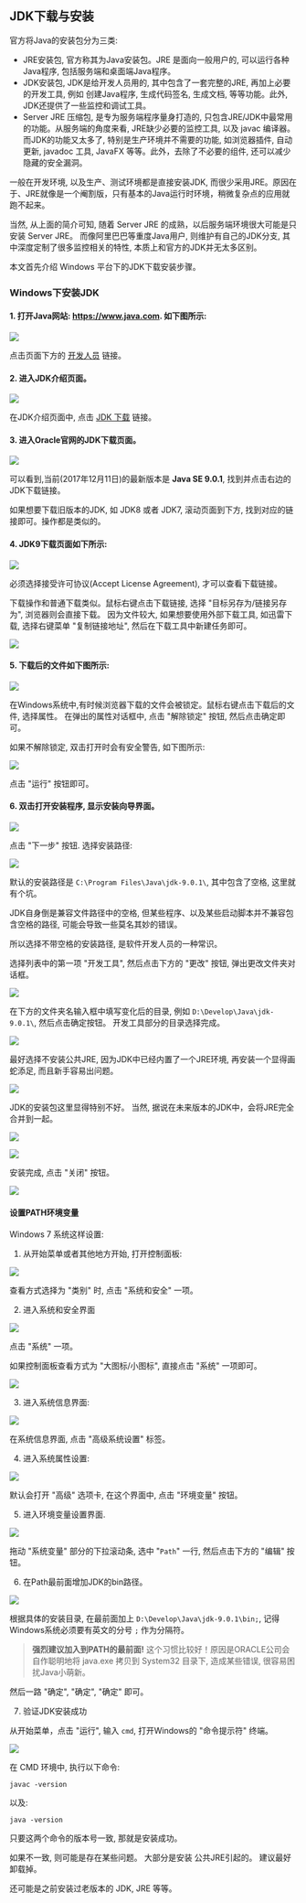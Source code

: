 
## JDK下载与安装

官方将Java的安装包分为三类: 

- JRE安装包, 官方称其为Java安装包。JRE 是面向一般用户的, 可以运行各种Java程序, 包括服务端和桌面端Java程序。 
- JDK安装包, JDK是给开发人员用的, 其中包含了一套完整的JRE, 再加上必要的开发工具, 例如 创建Java程序, 生成代码签名, 生成文档, 等等功能。此外, JDK还提供了一些监控和调试工具。
- Server JRE 压缩包, 是专为服务端程序量身打造的, 只包含JRE/JDK中最常用的功能。从服务端的角度来看, JRE缺少必要的监控工具, 以及 javac 编译器。而JDK的功能又太多了, 特别是生产环境并不需要的功能, 如浏览器插件, 自动更新, javadoc 工具, JavaFX 等等。此外，去除了不必要的组件, 还可以减少隐藏的安全漏洞。


一般在开发环境, 以及生产、测试环境都是直接安装JDK, 而很少采用JRE。原因在于、JRE就像是一个阉割版，只有基本的Java运行时环境，稍微复杂点的应用就跑不起来。

当然, 从上面的简介可知, 随着 Server JRE 的成熟，以后服务端环境很大可能是只安装 Server JRE。 而像阿里巴巴等重度Java用户, 则维护有自己的JDK分支, 其中深度定制了很多监控相关的特性, 本质上和官方的JDK并无太多区别。


本文首先介绍 Windows 平台下的JDK下载安装步骤。


### Windows下安装JDK


#### 1. 打开Java网站: <https://www.java.com>. 如下图所示:

![](01_01_java.com.png)


点击页面下方的 [开发人员](https://www.java.com/zh_CN/download/faq/develop.xml) 链接。 


#### 2. 进入JDK介绍页面。

![](01_02_jdk_faq.png)

在JDK介绍页面中, 点击 [JDK 下载](http://www.oracle.com/technetwork/java/javase/downloads/index.html) 链接。 


#### 3. 进入Oracle官网的JDK下载页面。

![](01_03_jdk9.png)

可以看到,当前(2017年12月11日)的最新版本是 **Java SE 9.0.1**, 找到并点击右边的JDK下载链接。

如果想要下载旧版本的JDK, 如 JDK8 或者 JDK7, 滚动页面到下方, 找到对应的链接即可。操作都是类似的。


#### 4. JDK9下载页面如下所示:

![](01_04_jdk9_accept.png)

必须选择接受许可协议(Accept License Agreement), 才可以查看下载链接。

下载操作和普通下载类似。鼠标右键点击下载链接, 选择 "目标另存为/链接另存为", 浏览器则会直接下载。 因为文件较大, 如果想要使用外部下载工具, 如迅雷下载, 选择右键菜单 "复制链接地址", 然后在下载工具中新建任务即可。

![](01_05_jdk_right_click.png)


#### 5. 下载后的文件如下图所示:

![](01_06_jdk9_file.png)

在Windows系统中,有时候浏览器下载的文件会被锁定。鼠标右键点击下载后的文件, 选择属性。 在弹出的属性对话框中, 点击 "解除锁定" 按钮, 然后点击确定即可。

如果不解除锁定, 双击打开时会有安全警告, 如下图所示:

![](01_07_security_alert.png)

点击 "运行" 按钮即可。


#### 6. 双击打开安装程序, 显示安装向导界面。

![](01_08_jdk9_wizzard.png)


点击 "下一步" 按钮. 选择安装路径: 

![](01_09_jdk_install_path.png)

默认的安装路径是 `C:\Program Files\Java\jdk-9.0.1\`, 其中包含了空格, 这里就有个坑。

JDK自身倒是兼容文件路径中的空格, 但某些程序、以及某些启动脚本并不兼容包含空格的路径, 可能会导致一些莫名其妙的错误。

所以选择不带空格的安装路径, 是软件开发人员的一种常识。

选择列表中的第一项 "开发工具",  然后点击下方的 "更改" 按钮, 弹出更改文件夹对话框。

![](01_10_jdk9_change_dir.png)

在下方的文件夹名输入框中填写变化后的目录, 例如 `D:\Develop\Java\jdk-9.0.1\`, 然后点击确定按钮。 开发工具部分的目录选择完成。

![](01_11_jdk9_dir.png)

最好选择不安装公共JRE, 因为JDK中已经内置了一个JRE环境, 再安装一个显得画蛇添足, 而且新手容易出问题。

![](01_12_not_jre.png)

JDK的安装包这里显得特别不好。 当然, 据说在未来版本的JDK中，会将JRE完全合并到一起。


![](01_13_not_jre_next.png)


![](01_14_install_progress.png)

安装完成, 点击 "关闭" 按钮。 

![](01_15_install_ok.png)


#### 设置PATH环境变量

Windows 7 系统这样设置:

1. 从开始菜单或者其他地方开始, 打开控制面板: 

![](01_16_controll_panel.png)

查看方式选择为 "类别" 时, 点击 "系统和安全" 一项。

2. 进入系统和安全界面

![](01_17_cpanel_syssecurity.png)

点击 "系统" 一项。

如果控制面板查看方式为 "大图标/小图标", 直接点击 "系统" 一项即可。

![](01_18_cpanle_sys.png)

3. 进入系统信息界面:

![](01_19_sys_info.png)

在系统信息界面, 点击 "高级系统设置" 标签。

4. 进入系统属性设置:

![](01_20_sys_property.png)

默认会打开 "高级" 选项卡, 在这个界面中, 点击 "环境变量" 按钮。

5. 进入环境变量设置界面.

![](01_21_sys_prop_edit.png)

拖动 "系统变量" 部分的下拉滚动条, 选中 "`Path`" 一行, 然后点击下方的 "编辑" 按钮。

6. 在Path最前面增加JDK的bin路径。

![](01_22_path_setting.png)

根据具体的安装目录, 在最前面加上 `D:\Develop\Java\jdk-9.0.1\bin;`, 记得Windows系统必须要有英文的分号 `;` 作为分隔符。

> **强烈建议加入到PATH的最前面!** 这个习惯比较好！原因是ORACLE公司会自作聪明地将 java.exe 拷贝到 System32 目录下, 造成某些错误, 很容易困扰Java小萌新。

然后一路 "确定", "确定", "确定" 即可。

7. 验证JDK安装成功

从开始菜单，点击 "运行", 输入 `cmd`, 打开Windows的 "命令提示符" 终端。

![](01_23_run_cmd.png)

在 CMD 环境中, 执行以下命令:

```
javac -version

```

以及:

```
java -version

```

只要这两个命令的版本号一致, 那就是安装成功。

如果不一致, 则可能是存在某些问题。 大部分是安装 公共JRE引起的。 建议最好卸载掉。

还可能是之前安装过老版本的 JDK, JRE 等等。



